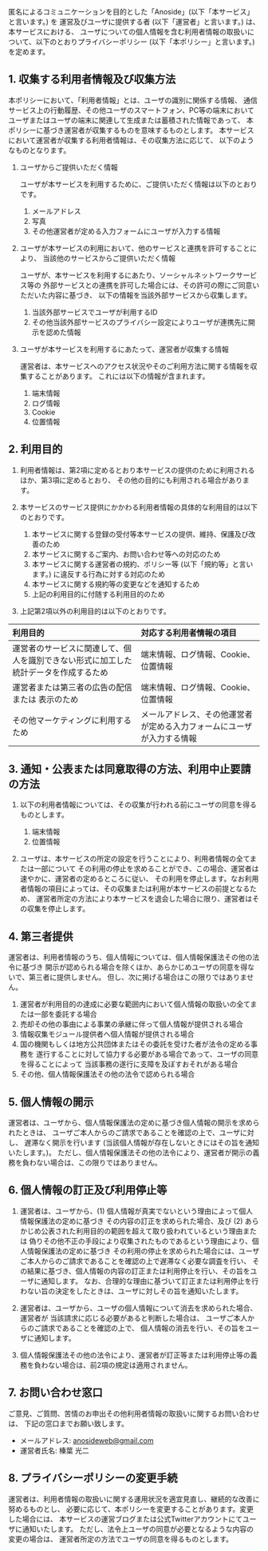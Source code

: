 匿名によるコミュニケーションを目的とした「Anoside」(以下「本サービス」と言います。) を
運営及びユーザに提供する者 (以下「運営者」と言います。) は、本サービスにおける、
ユーザについての個人情報を含む利用者情報の取扱いについて、以下のとおりプライバシーポリシー (以下「本ポリシー」と言います。) を定めます。

## 1. 収集する利用者情報及び収集方法本ポリシーにおいて、「利用者情報」とは、ユーザの識別に関係する情報、
通信サービス上の行動履歴、その他ユーザのスマートフォン、PC等の端末において
ユーザまたはユーザの端末に関連して生成または蓄積された情報であって、
本ポリシーに基づき運営者が収集するものを意味するものとします。
本サービスにおいて運営者が収集する利用者情報は、その収集方法に応じて、
以下のようなものとなります。1. ユーザからご提供いただく情報    ユーザが本サービスを利用するために、ご提供いただく情報は以下のとおりです。    1. メールアドレス    2. 写真
    3. その他運営者が定める入力フォームにユーザが入力する情報2. ユーザが本サービスの利用において、他のサービスと連携を許可することにより、
   当該他のサービスからご提供いただく情報    ユーザが、本サービスを利用するにあたり、ソーシャルネットワークサービス等の
    外部サービスとの連携を許可した場合には、その許可の際にご同意いただいた内容に基づき、
    以下の情報を当該外部サービスから収集します。

    1. 当該外部サービスでユーザが利用するID
    2. その他当該外部サービスのプライバシー設定によりユーザが連携先に開示を認めた情報3. ユーザが本サービスを利用するにあたって、運営者が収集する情報    運営者は、本サービスへのアクセス状況やそのご利用方法に関する情報を収集することがあります。
    これには以下の情報が含まれます。    1. 端末情報
    2. ログ情報
    3. Cookie
    4. 位置情報


## 2. 利用目的1. 利用者情報は、第2項に定めるとおり本サービスの提供のために利用されるほか、第3項に定めるとおり、
その他の目的にも利用される場合があります。2. 本サービスのサービス提供にかかわる利用者情報の具体的な利用目的は以下のとおりです。
    1. 本サービスに関する登録の受付等本サービスの提供、維持、保護及び改善のため    2. 本サービスに関するご案内、お問い合わせ等への対応のため    3. 本サービスに関する運営者の規約、ポリシー等 (以下「規約等」と言います。) に違反する行為に対する対応のため    4. 本サービスに関する規約等の変更などを通知するため
    5. 上記の利用目的に付随する利用目的のため

3. 上記第2項以外の利用目的は以下のとおりです。

| 利用目的               | 対応する利用者情報の項目 |
|:----------------------|:----------------------|
| 運営者のサービスに関連して、個人を識別できない形式に加工した統計データを作成するため | 端末情報、ログ情報、Cookie、位置情報 |
| 運営者または第三者の広告の配信または 表示のため | 端末情報、ログ情報、Cookie、位置情報 |
| その他マーケティングに利用するため | メールアドレス、その他運営者が定める入力フォームにユーザが入力する情報 |


## 3. 通知・公表または同意取得の方法、利用中止要請の方法1. 以下の利用者情報については、その収集が行われる前にユーザの同意を得るものとします。    1. 端末情報    2. 位置情報2. ユーザは、本サービスの所定の設定を行うことにより、利用者情報の全てまたは一部について
その利用の停止を求めることができ、この場合、運営者は速やかに、運営者の定めるところに従い、
その利用を停止します。なお利用者情報の項目によっては、その収集または利用が本サービスの前提となるため、
運営者所定の方法により本サービスを退会した場合に限り、運営者はその収集を停止します。


## 4. 第三者提供運営者は、利用者情報のうち、個人情報については、個人情報保護法その他の法令に基づき
開示が認められる場合を除くほか、あらかじめユーザの同意を得ないで、第三者に提供しません。
但し、次に掲げる場合はこの限りではありません。1. 運営者が利用目的の達成に必要な範囲内において個人情報の取扱いの全てまたは一部を委託する場合2. 売却その他の事由による事業の承継に伴って個人情報が提供される場合3. 情報収集モジュール提供者へ個人情報が提供される場合4. 国の機関もしくは地方公共団体またはその委託を受けた者が法令の定める事務を
遂行することに対して協力する必要がある場合であって、ユーザの同意を得ることによって
当該事務の遂行に支障を及ぼすおそれがある場合5. その他、個人情報保護法その他の法令で認められる場合
## 5. 個人情報の開示運営者は、ユーザから、個人情報保護法の定めに基づき個人情報の開示を求められたときは、
ユーザご本人からのご請求であることを確認の上で、ユーザに対し、
遅滞なく開示を行います (当該個人情報が存在しないときにはその旨を通知いたします。)。
ただし、個人情報保護法その他の法令により、運営者が開示の義務を負わない場合は、この限りではありません。


## 6. 個人情報の訂正及び利用停止等1. 運営者は、ユーザから、(1) 個人情報が真実でないという理由によって個人情報保護法の定めに基づき
その内容の訂正を求められた場合、及び (2) あらかじめ公表された利用目的の範囲を超えて取り扱われているという理由または
偽りその他不正の手段により収集されたものであるという理由により、個人情報保護法の定めに基づき
その利用の停止を求められた場合には、ユーザご本人からのご請求であることを確認の上で遅滞なく必要な調査を行い、
その結果に基づき、個人情報の内容の訂正または利用停止を行い、その旨をユーザに通知します。
なお、合理的な理由に基づいて訂正または利用停止を行わない旨の決定をしたときは、ユーザに対しその旨を通知いたします。2. 運営者は、ユーザから、ユーザの個人情報について消去を求められた場合、運営者が
当該請求に応じる必要があると判断した場合は、 ユーザご本人からのご請求であることを確認の上で、
個人情報の消去を行い、その旨をユーザに通知します。

3. 個人情報保護法その他の法令により、運営者が訂正等または利用停止等の義務を負わない場合は、前2項の規定は適用されません。## 7. お問い合わせ窓口ご意見、ご質問、苦情のお申出その他利用者情報の取扱いに関するお問い合わせは、
下記の窓口までお願い致します。* メールアドレス: anosideweb@gmail.com
* 運営者氏名: 榛葉 光二## 8. プライバシーポリシーの変更手続運営者は、利用者情報の取扱いに関する運用状況を適宜見直し、継続的な改善に努めるものとし、
必要に応じて、本ポリシーを変更することがあります。変更した場合には、
本サービスの運営ブログまたは公式Twitterアカウントにてユーザに通知いたします。
ただし、法令上ユーザの同意が必要となるような内容の変更の場合は、
運営者所定の方法でユーザの同意を得るものとします。